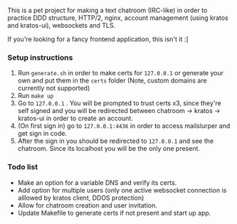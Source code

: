 This is a pet project for making a text chatroom (IRC-like) in order to practice DDD structure, HTTP/2, nginx, account management (using kratos and kratos-ui), websockets and TLS.

If you're looking for a fancy frontend application, this isn't it :]
### Setup instructions
1. Run `generate.sh` in order to make certs for `127.0.0.1` or generate your own and put them in the `certs` folder (Note, custom domains are currently not supported)
2. Run `make up`
3. Go to `127.0.0.1` . You will be prompted to trust certs x3, since they're self signed and you will be redirected between chatroom -> kratos -> kratos-ui in order to create an account.
4. (On first sign in) go to `127.0.0.1:4436` in order to access mailslurper and get sign in code.
5. After the sign in you should be redirected to `127.0.0.1` and see the chatroom. Since its localhost you will be the only one present.
### Todo list
- Make an option for a variable DNS and verify its certs.
- Add option for multiple users (only one active websocket connection is alllowed by kratos client, DDOS protection)
- Allow for chatroom creation and user invitation.
- Update Makefile to generate certs if not present and start up app.